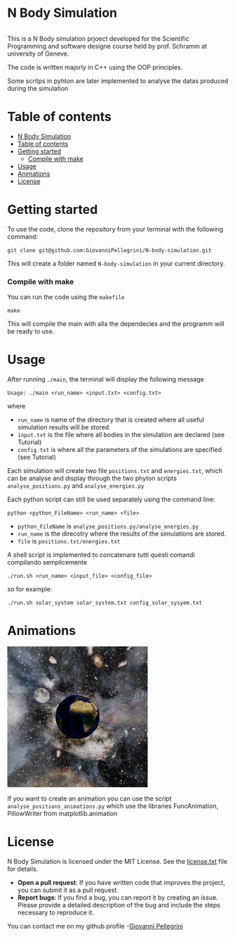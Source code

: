 # N Body Simulation
<div style="display: flex; align-items: center;">
    <div style="flex: 1;">
        <p>This is a N Body simulation prjoect developed for the Scientific Programming and software designe course held by prof. Schramm at university of Geneve. 
        <p>The code is written majorly in C++ using the OOP principles.</p>
        <p> Some scritps in pyhton are later implemented to analyse the datas produced during the simulation <p>
    <div>

 <div>       


# Table of contents
- [N Body Simulation](#n-body-simulation)
- [Table of contents](#table-of-contents)
- [Getting started](#getting-started)
    - [Compile with make](#compile-with-make)
- [Usage](#usage)
- [Animations](#animations)
- [License](#license)


# Getting started
To use the code, clone the repository from your terminal with the following command:
```shell
git clone git@github.com:GiovanniPellegrini/N-body-simulation.git
```

This will create a folder named `N-body-simulation` in your current directory.

### Compile with make

You can run the code using the `makefile`

    make

This will compile the main with alla the dependecies and the programm will be ready to use.

# Usage

After running `./main`, the terminal will display the following message 

 ```shell
Usage: ./main <run_name> <input.txt> <config.txt>
```  
where 
- `run_name` is name of the directory that is created where all useful simulation results will be stored.
- `input.txt` is the file where all bodies in the simulation are declared (see Tutorial)
- `config.txt` is where all the parameters of the simulations are specified (see Tutorial)

Each simulation will create two file `positions.txt` and `energies.txt`, which can be  analyse and display through the two phyton scripts `analyse_positions.py` and `analyse_energies.py` 

Each python script can still be used separately using the command line:
```shell
python <python_FileName> <run_name> <file>
```
- `python_FileName` is `analyse_positions.py/analyse_energies.py` 
- `run_name` is the direcotry where the results of the simulations are stored.
- `file` is `positions.txt/energies.txt`

A shell script is implemented to concatenare tutti questi comandi compilando semplicemente 

 ```shell
./run.sh <run_name> <input_file> <config_file>
```

so for example:
 ```shell
./run.sh solar_system solar_system.txt config_solar_sysyem.txt
```

# Animations

![Animation](https://github.com/GiovanniPellegrini/not_intellij_idea/blob/master/examples/demo/demo-animation.gif)

If you want to create an animation you can use the script `analyse_positions_animations.py` which use the libraries FuncAnimation, PillowWriter from matplotlib.animation

# License

N Body Simulation is licensed under the MIT License. See the [license.txt](https://github.com/GiovanniPellegrini/not_intellij_idea/blob/master/license.txt) file for details.

- **Open a pull request**: If you have written code that improves the project, you can submit it as a pull request.
- **Report bugs**: If you find a bug, you can report it by creating an issue. Please provide a detailed description of the bug and include the steps necessary to reproduce it.

You can contact me on my github profile
-[Giovanni Pellegrini](https://github.com/GiovanniPellegrini)